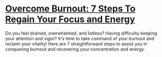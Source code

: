 
# [Overcome Burnout: 7 Steps To Regain Your Focus and Energy](https://www.mindhaste.com/t/burnout/overcome-burnout-7-steps-to-regain-your-focus-and-energy-157)

Do you feel drained, overwhelmed, and listless? Having difficulty keeping your attention and vigor? It's time to take command of your burnout and reclaim your vitality! Here are 7 straightforward steps to assist you in conquering burnout and recovering your concentration and energy.
    